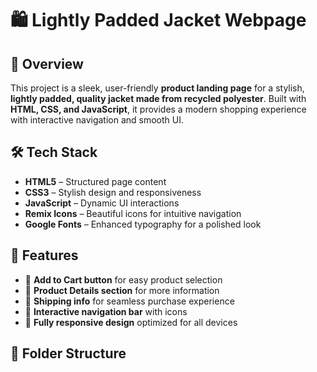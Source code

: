 # 🛍️ Lightly Padded Jacket Webpage

## 🌟 Overview
This project is a sleek, user-friendly **product landing page** for a stylish, **lightly padded, quality jacket made from recycled polyester**. Built with **HTML, CSS, and JavaScript**, it provides a modern shopping experience with interactive navigation and smooth UI.

## 🛠️ Tech Stack
- **HTML5** – Structured page content
- **CSS3** – Stylish design and responsiveness
- **JavaScript** – Dynamic UI interactions
- **Remix Icons** – Beautiful icons for intuitive navigation
- **Google Fonts** – Enhanced typography for a polished look

## 🎯 Features
- 🛒 **Add to Cart button** for easy product selection
- 📄 **Product Details section** for more information
- 🚚 **Shipping info** for seamless purchase experience
- 🔄 **Interactive navigation bar** with icons
- 📱 **Fully responsive design** optimized for all devices

## 📂 Folder Structure
